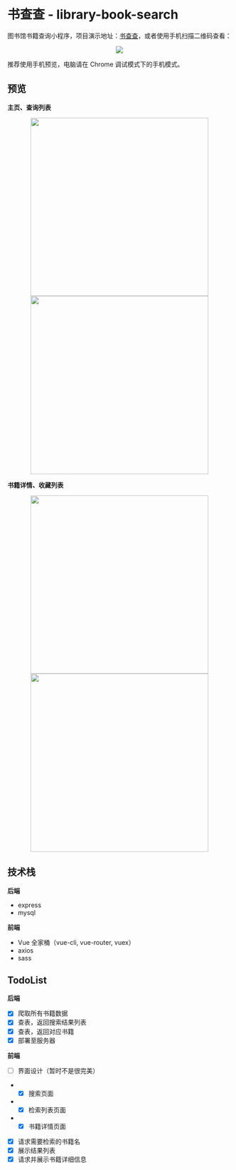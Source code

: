 # 书查查 - library-book-search

图书馆书籍查询小程序，项目演示地址：[书查查](http://ser.caijin.tech:3003)，或者使用手机扫描二维码查看：
<div align="center"><img src="https://github.com/orbem/library-book-search/blob/master/img/qrcode.png" /></div>


推荐使用手机预览，电脑请在 Chrome 调试模式下的手机模式。

## 预览

**主页、查询列表**

<div align="center"><img width="400" src="https://github.com/orbem/library-book-search/blob/master/img/a.png" /></div>
<div align="center"><img width="400" src="https://github.com/orbem/library-book-search/blob/master/img/b.png" /></div>

**书籍详情、收藏列表**

<div align="center"><img width="400" src="https://github.com/orbem/library-book-search/blob/master/img/c.png" /></div>
<div align="center"><img width="400" src="https://github.com/orbem/library-book-search/blob/master/img/d.png" /></div>

## 技术栈

**后端**

- express
- mysql

**前端**

- Vue 全家桶（vue-cli, vue-router, vuex）
- axios
- sass

## TodoList

**后端**

- [x] 爬取所有书籍数据
- [x] 查表，返回搜索结果列表
- [x] 查表，返回对应书籍
- [x] 部署至服务器

**前端**

- [ ] 界面设计（暂时不是很完美）
- - [x] 搜索页面
- - [x] 检索列表页面
- - [x] 书籍详情页面
- [x] 请求需要检索的书籍名
- [x] 展示结果列表
- [x] 请求并展示书籍详细信息
